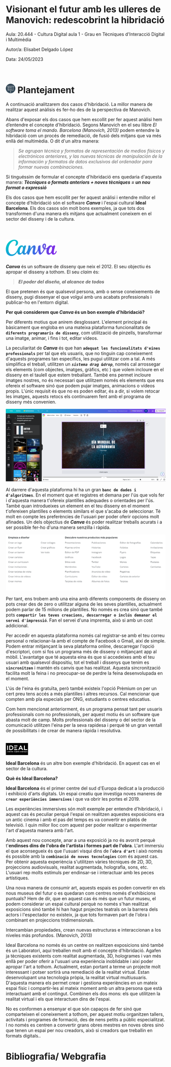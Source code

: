 
# Visionant el futur amb les ulleres de Manovich: redescobrint la hibridació

Aula: 20.444 - Cultura Digital aula 1 - Grau en Tècniques d'Interacció Digital i Multimèdia

Autor/a: Elisabet Delgado López

Data: 24/05/2023

# <img src="/presentacion.png" width="30" height="30" style="padding-top:30px" alt="Plantejament"> Plantejament

A continuació analitzarem dos casos d'hibridació. La millor manera de realitzar aquest anàlisis és fer-ho des de la perspectiva de Manovich.


Abans d'exposar els dos casos que hem escollit per fer aquest anàlisi hem d’entendre el concepte d'hibridació. Segons Manovich en el seu llibre *El software toma el mando. Barcelona (Manovich, 2013)* podem entendre la hibridació com un procés de remediació, de fusió dels mitjans que va més enllà del multimèdia. O dit d'un altra manera: 
> *Se agrupan técnica y formatos de representación de medios físicos y electrónicos anteriores, y las nuevas técnicas de manipulación de la información y formatos de datos exclusivos del ordenador para formar nuevas combinaciones.*


Si tinguéssim de formular el concepte d'hibridació ens quedaria d'aquesta manera: ***Tècniques o formats anteriors + noves tècniques = un nou format o expressió***

Els dos casos que hem escollit per fer aquest anàlisi i entendre millor el concepte d'hibridació són el software ***Canva*** i l'espai cultural **Ideal Barcelona**. Els dos casos són molt bons exemples, ja que tots dos transformen d'una manera els mitjans que actualment coneixem en el sector del disseny i de la cultura.<br>

#
<br>
<img src="/logo-canva.svg" alt="Canva">

***Canva*** és un software de disseny que neix el 2012. El seu objectiu és apropar el disseny a tothom. El seu *claim* és:
 > ***El poder del diseño, al alcance de todos***

El que pretenen és que qualsevol persona, amb o sense coneixements de disseny, pugi dissenyar el que volguí amb uns acabats professionals i publicar-ho en l'entorn digital.

**Per què considerem que *Canva* és un bon exemple d'hibridació?**

Per diferents motius que anirem desglossant. L'element principal és bàsicament que engloba en una mateixa plataforma funcionalitats de **`diferents programaris de disseny`**, com utilització de pinzells, transformar una imatge, animar, i fins i tot, editar vídeos. 

La peculiaritat de ***Canva*** és que han **`adequat les funcionalitats d'eines professionals`** per tal que els usuaris, que no tinguin cap coneixement d'aquests programes tan específics, les pugui utilitzar com a tal. A més simplifica el treball, utilitzen un ***`sistema drag &drop`***, només cal arrossegar els elements (com objectes, imatges, gràfics, etc ) que volem incloure en el disseny en el taulell que estem treballant. També ens permet incloure imatges nostres, no és necessari que utilitzem només els elements que ens ofereix el software sinó que podem pujar imatges, animacions o vídeos propis. L'únic requisit és que no es poden editar, és a dir, si volem retocar les imatges, aquests retocs els continuarem fent amb el programa de disseny més convenien.

<img src="/canva.png">

Al darrere d'aquesta plataforma hi ha un gran **`banc de dades i d'algoritmes`**. En el moment que et registres et demana per l'ús que vols fer i d'aquesta manera t'ofereix plantilles adequades o orientades per l'ús. També quan introdueixes un element en el teu disseny en el moment t'ofereixen plantilles o elements similars el que s'acaba de seleccionar. Té molt en compte les preferències de l'usuari per poder oferir opcions molt afinades. Un dels objectius de <em><strong>Canva</strong></em> és poder realitzar treballs acurats i a ser possible fer-ho d'una manera senzilla i ràpida.

<img src="/canva3.png">

Per tant, ens trobem amb una eina amb diferents components de disseny on pots crear des de zero o utilitzar alguna de les seves plantilles, actualment podem parlar de 15 milions de plantilles. No només es crea sinó que també pots <strong>`compartir les teves creacions, descarregar o inclús demanar el servei d'impressió`</strong>. Fan el servei d'una impremta, això si amb un cost addicional.

Per accedir en aquesta plataforma només cal registrar-se amb el teu correu personal o relacionar-la amb el compte de Facebook o Gmail, així de simple. Podem entrar mitjançant la seva plataforma online, descarregar l'opció d'escriptori, com si fos un programa més de disseny o mitjançant app al mòbil. L'avantatge que té aquesta eina és que si accedeixes amb el teu usuari amb qualsevol dispositiu, tot el treball i dissenys que tenim es **`sincronitzen`** i mantén els canvis que has realitzat. Aquesta sincronització facilita molt la feina i no preocupar-se de perdre la feina desenvolupada en el moment.

L'ús de l'eina és gratuïta, però també existeix l'opció Prèmium on per un cert preu tens accés a més plantilles i altres recursos. Cal mencionar que compten amb pla especials per ONG, estudiants o centres educatius.

Com hem mencionat anteriorment, és un programa pensat tant per usuaris professionals com no professionals, per aquest motiu és un software que abasta molt de camp. Molts professionals del disseny o del sector de la comunicació utilitzen l'eina per la seva rapidesa i perquè té un gran ventall de possibilitats i de crear de manera ràpida i resolutiva.

<br>
<img src="/IdealBarcelona.png" width="70" >

**Ideal Barcelona** és un altre bon exemple d'hibridació. En aquest cas en el sector de la cultura.

**Què és Ideal Barcelona?**

**Ideal Barcelona** és el primer centre del sud d'Europa dedicat a la producció i exhibició d'arts digitals. Un espai creatiu que investiga noves maneres de **`crear experiències immersives`** i que va obrir les portes el 2019.

Les experiències immersives són molt exemple per entendre d'hibridació, i aquest cas és peculiar perquè l'espai on realitzen aquestes exposicions era un antic cinema i amb el pas del temps es va convertir en platós de televisió. I quin millor lloc com aquest per poder realitzar o experimentar l'art d'aquesta manera amb l'art.

Amb aquest nou concepte, anar a una exposició ja no és avorrit perquè t'**endinses dins de l'obra de l'artista i formes part de l'obra**. L'art immersiu el que aconsegueix és que l'usuari visqui dins de l'**`obra d'art`** i això només és possible amb la **`combinació de noves tecnologies`** com és aquest cas. Per obtenir aquesta experiència s'utilitzen vàries tècniques de 2D, 3D, projeccions audiovisuals, realitat augmentada, holografia, sons, etc. L'usuari rep molts estímuls per endinsar-se i interactuar amb les peces artístiques.

Una nova manera de consumir art, aquests espais es poden convertir en els nous museus del futur o es quedaran com centres només d'exhibicions puntuals? Hem de dir, que en aquest cas és més que un futur museu, el podem considerar un espai cultural perquè no només s'han realitzat exposicions sinó també hi han hagut projectes teatrals on la barrera dels actors i l'espectador no existeix, ja que tots formaven part de l'obra i combinant en projeccions tridimensionals.

Intercambian propiedades, crean nuevas estructuras e interaccionan a los niveles más profundos. (Manovich, 2013)

Ideal Barcelona no només és un centre on realitzen exposicions sinó també és un Laboratori, aquí treballen molt amb el concepte d'hibridació. Agafen ja tècniques existents com realitat augmentada, 3D, hologrames i van més enllà per poder oferir a l'usuari una experiència inoblidable i així poder apropar l'art a tothom. Actualment, estan portant a terme un projecte molt interessant i potser sortirà una remediació de la realitat virtual. Estan desenvolupant una tecnologia pròpia, la realitat virtual multiusuaris. D'aquesta manera els permet crear i gestiona experiències en un mateix espai físic i compartir-les al mateix moment amb un altra persona que està interactuant amb el contingut. Combinen els dos mons: els que utilitzen la realitat virtual i els que interactuen dins de l'espai.

No es conformen a ensenyar el que són capaços de fer sinó que comparteixen el coneixement a tothom, per aquest motiu organitzen tallers, activitats i programes de formació, des de nens petits a públic especialitzat. I no només es centren a convertir grans obres mestres en noves obres sinó que tenen un espai per nou creadors, això si creadors que treballin en formats digitals..

# Bibliografia/ Webgrafia
